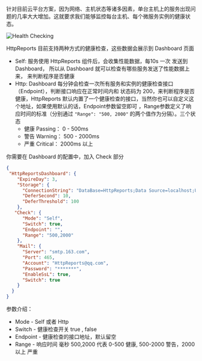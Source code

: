 针对目前云平台方案，因为网络、主机状态等诸多因素，单台主机上的服务出现问题的几率大大增加。这就要求我们能够监控每台主机、每个微服务实例的健康状态。

![Health Checking](/articles/projects/httpreports/assets/hc-1.png)

HttpReports 目前支持两种方式的健康检查，这些数据会展示到 Dashboard 页面
- Self: 服务使用 HttpReports 组件后，会收集性能数据，每10s 一次 发送到 Dashboard，  所以从 Dashboard 就可以检查有哪些服务发送了性能数据上来， 来判断程序是否健康
- Http: Dashboard 每分钟会检查一次所有服务和实例的健康检查接口 （Endpoint），判断接口响应在正常时间内和 状态码为 200，来判断程序是否健康，HttpReports 默认内置了一个健康检查的接口，当然你也可以自定义这个地址，如果使用默认的话，Endpoint参数留空即可 ，Range参数定义了响应时间的标准（分别通过 `"Range": "500, 2000"` 的两个值作为分隔）。三个状态
  - 健康 Passing： 0 - 500ms
  - 警告 Warning： 500 - 2000ms
  - 严重 Critical： 2000ms 以上

你需要在 Dashboard 的配置中，加入 Check 部分 

```json
{
 "HttpReportsDashboard": { 
    "ExpireDay": 3,
    "Storage": {
      "ConnectionString": "DataBase=HttpReports;Data Source=localhost;User Id=root;Password=123456;", 
      "DeferSecond": 10,
      "DeferThreshold": 100
    },
   "Check": {
      "Mode": "Self",
      "Switch": true,
      "Endpoint": "",
      "Range": "500,2000"
    },
    "Mail": {
      "Server": "smtp.163.com",
      "Port": 465,
      "Account": "HttpReports@qq.com",
      "Password": "*******",
      "EnableSsL": true,
      "Switch": true
    }
  } 
}
```

参数介绍：

- Mode - Self 或者 Http
- Switch - 健康检查开关 true , false
- Endpoint - 健康检查的接口地址，默认留空
- Range - 响应时间 毫秒  500,2000  代表 0-500 健康, 500-2000 警告，2000以上 严重